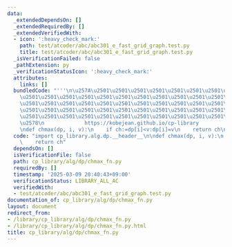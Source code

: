 ```yaml
---
data:
  _extendedDependsOn: []
  _extendedRequiredBy: []
  _extendedVerifiedWith:
  - icon: ':heavy_check_mark:'
    path: test/atcoder/abc/abc301_e_fast_grid_graph.test.py
    title: test/atcoder/abc/abc301_e_fast_grid_graph.test.py
  _isVerificationFailed: false
  _pathExtension: py
  _verificationStatusIcon: ':heavy_check_mark:'
  attributes:
    links: []
  bundledCode: "'''\n\u257A\u2501\u2501\u2501\u2501\u2501\u2501\u2501\u2501\u2501\u2501\
    \u2501\u2501\u2501\u2501\u2501\u2501\u2501\u2501\u2501\u2501\u2501\u2501\u2501\
    \u2501\u2501\u2501\u2501\u2501\u2501\u2501\u2501\u2501\u2501\u2501\u2501\u2501\
    \u2501\u2501\u2501\u2501\u2501\u2501\u2501\u2501\u2501\u2501\u2501\u2501\u2501\
    \u2501\u2501\u2501\u2501\u2501\u2501\u2501\u2501\u2501\u2501\u2501\u2501\u2501\
    \u2578\n             https://kobejean.github.io/cp-library               \n'''\n\
    \ndef chmax(dp, i, v):\n    if ch:=dp[i]<v:dp[i]=v\n    return ch\n"
  code: "import cp_library.alg.dp.__header__\n\ndef chmax(dp, i, v):\n    if ch:=dp[i]<v:dp[i]=v\n\
    \    return ch"
  dependsOn: []
  isVerificationFile: false
  path: cp_library/alg/dp/chmax_fn.py
  requiredBy: []
  timestamp: '2025-03-09 20:40:43+09:00'
  verificationStatus: LIBRARY_ALL_AC
  verifiedWith:
  - test/atcoder/abc/abc301_e_fast_grid_graph.test.py
documentation_of: cp_library/alg/dp/chmax_fn.py
layout: document
redirect_from:
- /library/cp_library/alg/dp/chmax_fn.py
- /library/cp_library/alg/dp/chmax_fn.py.html
title: cp_library/alg/dp/chmax_fn.py
---
```

